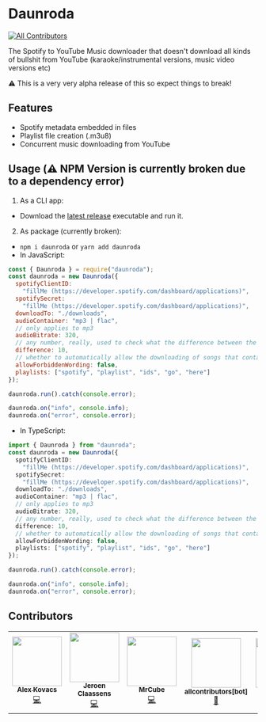 # Daunroda

<!-- ALL-CONTRIBUTORS-BADGE:START - Do not remove or modify this section -->
[![All Contributors](https://img.shields.io/badge/all_contributors-5-orange.svg?style=flat-square)](#contributors-)
<!-- ALL-CONTRIBUTORS-BADGE:END -->

The Spotify to YouTube Music downloader that doesn't download all kinds of
bullshit from YouTube (karaoke/instrumental versions, music video versions etc)

⚠️ This is a very very alpha release of this so expect things to break!

## Features

- Spotify metadata embedded in files
- Playlist file creation (.m3u8)
- Concurrent music downloading from YouTube

## Usage (⚠️ NPM Version is currently broken due to a dependency error)

1. As a CLI app:

- Download the
  [latest release](https://github.com/alexthemaster/daunroda/releases)
  executable and run it.

2. As package (currently broken):

- `npm i daunroda` or `yarn add daunroda`
- In JavaScript:

```js
const { Daunroda } = require("daunroda");
const daunroda = new Daunroda({
  spotifyClientID:
    "fillMe (https://developer.spotify.com/dashboard/applications)",
  spotifySecret:
    "fillMe (https://developer.spotify.com/dashboard/applications)",
  downloadTo: "./downloads",
  audioContainer: "mp3 | flac",
  // only applies to mp3
  audioBitrate: 320,
  // any number, really, used to check what the difference between the Spotify version and YouTube Music version is in length, and if it's higher than the percentage specified here it will be skipped
  difference: 10,
  // whether to automatically allow the downloading of songs that contain forbidden wording on YouTube (such as live, karaoke, instrumental etc), if disabled you will be prompted if you want to download anyway or not
  allowForbiddenWording: false,
  playlists: ["spotify", "playlist", "ids", "go", "here"]
});

daunroda.run().catch(console.error);

daunroda.on("info", console.info);
daunroda.on("error", console.error);
```

- In TypeScript:

```ts
import { Daunroda } from "daunroda";
const daunroda = new Daunroda({
  spotifyClientID:
    "fillMe (https://developer.spotify.com/dashboard/applications)",
  spotifySecret:
    "fillMe (https://developer.spotify.com/dashboard/applications)",
  downloadTo: "./downloads",
  audioContainer: "mp3 | flac",
  // only applies to mp3
  audioBitrate: 320,
  // any number, really, used to check what the difference between the Spotify version and YouTube Music version is in length, and if it's higher than the percentage specified here it will be skipped
  difference: 10,
  // whether to automatically allow the downloading of songs that contain forbidden wording on YouTube (such as live, karaoke, instrumental etc), if disabled you will be prompted if you want to download anyway or not
  allowForbiddenWording: false,
  playlists: ["spotify", "playlist", "ids", "go", "here"]
});

daunroda.run().catch(console.error);

daunroda.on("info", console.info);
daunroda.on("error", console.error);
```

## Contributors

<!-- ALL-CONTRIBUTORS-LIST:START - Do not remove or modify this section -->
<!-- prettier-ignore-start -->
<!-- markdownlint-disable -->
<table>
  <tr>
    <td align="center"><a href="https://github.com/alexthemaster"><img src="https://avatars.githubusercontent.com/u/31011461?v=4?s=100" width="100px;" alt=""/><br /><sub><b>Alex Kovacs</b></sub></a><br /><a href="https://github.com/alexthemaster/daunroda/commits?author=alexthemaster" title="Code">💻</a></td>
    <td align="center"><a href="https://favware.tech/"><img src="https://avatars.githubusercontent.com/u/4019718?v=4?s=100" width="100px;" alt=""/><br /><sub><b>Jeroen Claassens</b></sub></a><br /><a href="https://github.com/alexthemaster/daunroda/commits?author=favna" title="Code">💻</a></td>
    <td align="center"><a href="http://mrcube.live"><img src="https://avatars.githubusercontent.com/u/25201357?v=4?s=100" width="100px;" alt=""/><br /><sub><b>MrCube</b></sub></a><br /><a href="https://github.com/alexthemaster/daunroda/commits?author=ItsMrCube" title="Code">💻</a></td>
    <td align="center"><a href="https://github.com/apps/allcontributors"><img src="https://avatars.githubusercontent.com/in/23186?v=4?s=100" width="100px;" alt=""/><br /><sub><b>allcontributors[bot]</b></sub></a><br /><a href="https://github.com/alexthemaster/daunroda/commits?author=allcontributors[bot]" title="Documentation">📖</a></td>
    <td align="center"><a href="https://github.com/igerman"><img src="https://avatars.githubusercontent.com/u/4061990?v=4?s=100" width="100px;" alt=""/><br /><sub><b>igerman</b></sub></a><br /><a href="https://github.com/alexthemaster/daunroda/issues?q=author%3Aigerman" title="Bug reports">🐛</a> <a href="#ideas-igerman" title="Ideas, Planning, & Feedback">🤔</a></td>
  </tr>
</table>

<!-- markdownlint-restore -->
<!-- prettier-ignore-end -->

<!-- ALL-CONTRIBUTORS-LIST:END -->
